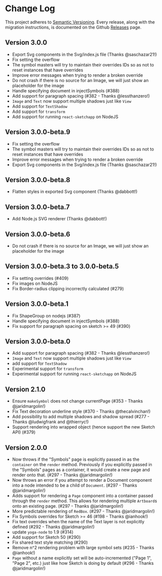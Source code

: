 # Change Log

This project adheres to [Semantic Versioning](http://semver.org/). Every release, along with the migration instructions, is documented on the Github [Releases](https://github.com/airbnb/react-sketchapp/releases) page.

## Version 3.0.0

- Export Svg components in the Svg/index.js file (Thanks @saschazar21!)
- Fix setting the overflow
- The symbol masters will try to maintain their overrides IDs so as not to reset instances that have overrides
- Improve error messages when trying to render a broken override
- Do not crash if there is no source for an Image, we will just show an placeholder for the image
- Handle specifying document in injectSymbols (#388)
- Add support for paragraph spacing (#382 - Thanks @lessthanzero!)
- `Image` and `Text` now support multiple shadows just like `View`
- Add support for `TextShadow`
- Add support for `transform`
- Add support for running `react-sketchapp` on NodeJS

## Version 3.0.0-beta.9

- Fix setting the overflow
- The symbol masters will try to maintain their overrides IDs so as not to reset instances that have overrides
- Improve error messages when trying to render a broken override
- Export Svg components in the Svg/index.js file (Thanks @saschazar21!)

## Version 3.0.0-beta.8

- Flatten styles in exported Svg component (Thanks @dabbott!)

## Version 3.0.0-beta.7

- Add Node.js SVG renderer (Thanks @dabbott!)

## Version 3.0.0-beta.6

- Do not crash if there is no source for an Image, we will just show an placeholder for the image

## Version 3.0.0-beta.3 to 3.0.0-beta.5

- Fix setting overrides (#409)
- Fix images on NodeJS
- Fix Border-radius clipping incorrectly calculated (#279)

## Version 3.0.0-beta.1

- Fix ShapeGroup on nodejs (#387)
- Handle specifying document in injectSymbols (#388)
- Fix support for paragraph spacing on sketch >= 49 (#390)

## Version 3.0.0-beta.0

- Add support for paragraph spacing (#382 - Thanks @lessthanzero!)
- `Image` and `Text` now support multiple shadows just like `View`
- add support for `TextShadow`
- Experimental support for `transform`
- Experimental support for running `react-sketchapp` on NodeJS

## Version 2.1.0

- Ensure `makeSymbol` does not change currentPage (#353 - Thanks @jaridmargolin!)
- Fix Text decoration underline style (#370 - Thanks @thecalvinchan!)
- Add possibility to add multiple shadows and shadow spread (#277 - Thanks @ludwigfrank and @thierryc!)
- Support rendering into wrapped object (hence support the new Sketch API) (#379)

## Version 2.0.0

- Now throws if the "Symbols" page is explicitly passed in as the `container` on the `render` method. Previously if you explicitly passed in the "Symbols" pages as a container, it would create a new page and render onto that. (#297 - Thanks @jaridmargolin!)
- Now throws an error if you attempt to render a Document component into a node intended to be a child of `Document`. (#297 - Thanks @jaridmargolin!)
- Adds support for rendering a `Page` component into a container passed through the `render` method. This allows for rendering multiple `Artboard`s onto an existing page. (#297 - Thanks @jaridmargolin!)
- More predictable rendering of `RedBox`. (#297 - Thanks @jaridmargolin!)
- Fix Symbols overrides for Sketch >= 46 (#198 - Thanks @ianhook!)
- Fix text overrides when the name of the Text layer is not explicitly defined (#292 - Thanks @jaridmargolin!)
- update `yoga-node` to 1.9 (#314)
- Add support for Sketch 50 (#290)
- Fix shared text style matching (#290)
- Remove n^2 rendering problem with large symbol sets (#235 - Thanks @ianhook!)
- `Page` without a name explicitly set will be auto-incremented ("Page 1", "Page 2", etc.) just like how Sketch is doing by default (#296 - Thanks @jaridmargolin!)
